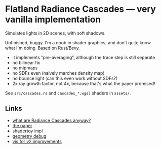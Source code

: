 # Flatland Radiance Cascades — very vanilla implementation

Simulates lights in 2D scenes, with soft shadows.

Unfinished, buggy. I'm a noob in shader graphics, and don't quite know what I'm doing. Based on Rust/Bevy.

 - it implements "pre-averaging", although the trace step is still separate
 - no bilinear fix
 - no mipmaps
 - no SDFs even (naively marches density map)
 - no bounce light (can this even work without SDFs?)
 - 2x ray growth factor, not 4x, because that's what the paper promised!

See `src/cascades.rs` and `cascades_*.wgsl` shaders in `assets/`.

## Links

* [what are Radiance Cascades anyway?](https://www.youtube.com/watch?v=3so7xdZHKxw)
* [the paper][paper]
* [shadertoy impl](https://www.shadertoy.com/view/mtlBzX)
* [geometry debug](https://tmpvar.com/poc/radiance-cascades/)
* [vis for v2 improvements](https://www.shadertoy.com/view/4clcWn)

[paper]: https://drive.google.com/file/d/1L6v1_7HY2X-LV3Ofb6oyTIxgEaP4LOI6/view?usp=sharing

